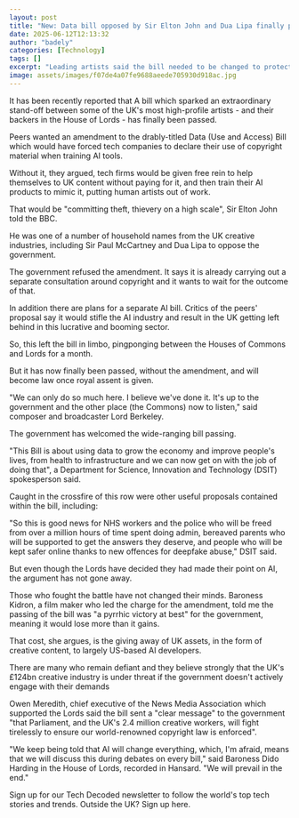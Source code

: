 ```yaml
---
layout: post
title: "New: Data bill opposed by Sir Elton John and Dua Lipa finally passes"
date: 2025-06-12T12:13:32
author: "badely"
categories: [Technology]
tags: []
excerpt: "Leading artists said the bill needed to be changed to protect them from having their work copied by AI."
image: assets/images/f07de4a07fe9688aeede705930d918ac.jpg
---
```


It has been recently reported that A bill which sparked an extraordinary stand-off between some of the UK's most high-profile artists - and their backers in the House of Lords - has finally been passed.

Peers wanted an amendment to the drably-titled Data (Use and Access) Bill which would have forced tech companies to declare their use of copyright material when training AI tools.

Without it, they argued, tech firms would be given free rein to help themselves to UK content without paying for it, and then train their AI products to mimic it, putting human artists out of work.

That would be "committing theft, thievery on a high scale", Sir Elton John told the BBC.

He was one of a number of household names from the UK creative industries, including Sir Paul McCartney and Dua Lipa to oppose the government.

The government refused the amendment. It says it is already carrying out a separate consultation around copyright and it wants to wait for the outcome of that. 

In addition there are plans for a separate AI bill. Critics of the peers' proposal say it would stifle the AI industry and result in the UK getting left behind in this lucrative and booming sector.

So, this left the bill in limbo, pingponging between the Houses of Commons and Lords for a month. 

But it has now finally been passed, without the amendment, and will become law once royal assent is given.

"We can only do so much here. I believe we've done it. It's up to the government and the other place (the Commons) now to listen," said composer and broadcaster Lord Berkeley.

The government has welcomed the wide-ranging bill passing.

"This Bill is about using data to grow the economy and improve people's lives, from health to infrastructure and we can now get on with the job of doing that", a Department for Science, Innovation and Technology (DSIT) spokesperson said.

Caught in the crossfire of this row were other useful proposals contained within the bill, including:

"So this is good news for NHS workers and the police who will be freed from over a million hours of time spent doing admin, bereaved parents who will be supported to get the answers they deserve, and people who will be kept safer online thanks to new offences for deepfake abuse," DSIT said.

But even though the Lords have decided they had made their point on AI, the argument has not gone away.

Those who fought the battle have not changed their minds. Baroness Kidron, a film maker who led the charge for the amendment, told me the passing of the bill  was "a pyrrhic victory at best" for the government, meaning it would lose more than it gains.

That cost, she argues, is the giving away of UK assets, in the form of creative content, to largely US-based AI developers.

There are many who remain defiant and they believe strongly that the UK's £124bn creative industry is under threat if the government doesn't actively engage with their demands

Owen Meredith, chief executive of the News Media Association which supported the Lords said the bill sent a "clear message" to the government "that Parliament, and the UK's 2.4 million creative workers, will fight tirelessly to ensure our world-renowned copyright law is enforced".

"We keep being told that AI will change everything, which, I'm afraid, means that we will discuss this during debates on every bill," said Baroness Dido Harding in the House of Lords, recorded in Hansard. "We will prevail in the end."

Sign up for our Tech Decoded newsletter to follow the world's top tech stories and trends. Outside the UK? Sign up here.

